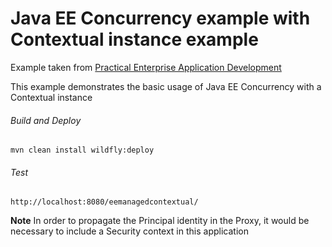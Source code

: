 Java EE Concurrency example with Contextual instance example 
=====================================
Example taken from [Practical Enterprise Application Development](http://www.itbuzzpress.com/ebooks/java-ee-7-development-on-wildfly.html)

This example demonstrates the basic usage of Java EE Concurrency with a Contextual instance 
###### Build and Deploy
```shell
mvn clean install wildfly:deploy  
```

###### Test
```shell
http://localhost:8080/eemanagedcontextual/
```
**Note** In order to propagate the Principal identity in the Proxy, it would be necessary to include a Security context in this application
 
